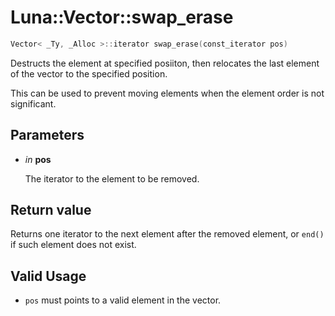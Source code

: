 # Luna::Vector::swap_erase

```c++
Vector< _Ty, _Alloc >::iterator swap_erase(const_iterator pos)
```

Destructs the element at specified posiiton, then relocates the last element of the vector to the specified position. 

This can be used to prevent moving elements when the element order is not significant. 

## Parameters
* *in* **pos**

    The iterator to the element to be removed. 

## Return value
Returns one iterator to the next element after the removed element, or `end()` if such element does not exist. 

## Valid Usage
* `pos` must points to a valid element in the vector. 

